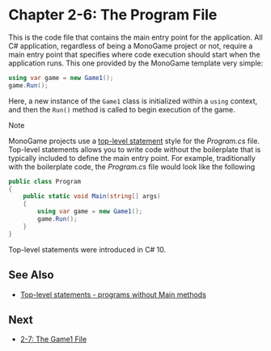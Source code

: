# Chapter 2-6: The Program File

This is the code file that contains the main entry point for the application. All C# application, regardless of being a MonoGame project or not, require a main entry point that specifies where code execution should start when the application runs.  This one provided by the MonoGame template very simple:

```cs
using var game = new Game1();
game.Run();
```

Here, a new instance of the `Game1` class is initialized within a `using` context, and then the `Run()` method is called to begin execution of the game. 

> [!NOTE]
> MonoGame projects use a [top-level statement](https://learn.microsoft.com/en-us/dotnet/csharp/fundamentals/program-structure/top-level-statements) style for the *Program.cs* file.  Top-level statements allows you to write code without the boilerplate that is typically included to define the main entry point.  For example, traditionally with the boilerplate code, the *Program.cs* file would look like the following
> ```cs
> public class Program 
> {
>     public static void Main(string[] args)
>     {
>         using var game = new Game1();
>         game.Run();
>     }
> }
> ```
>
> Top-level statements were introduced in C# 10.

## See Also
- [Top-level statements - programs without Main methods](https://learn.microsoft.com/en-us/dotnet/csharp/fundamentals/program-structure/top-level-statements)

## Next
- [2-7: The Game1 File](./02-07-the-game1-file.md)
